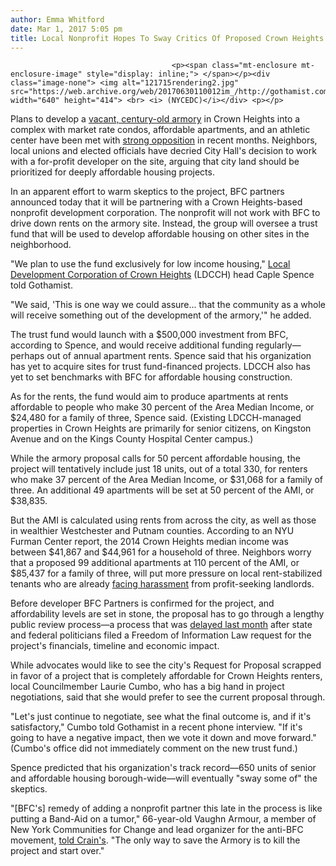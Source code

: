 ```yaml
---
author: Emma Whitford
date: Mar 1, 2017 5:05 pm
title: Local Nonprofit Hopes To Sway Critics Of Proposed Crown Heights Armory Development
---
```


	
										<p><span class="mt-enclosure mt-enclosure-image" style="display: inline;"> </span></p><div class="image-none"> <img alt="121715rendering2.jpg" src="https://web.archive.org/web/20170630110012im_/http://gothamist.com/attachments/nyc_ewhitford/121715rendering2.jpg" width="640" height="414"> <br> <i> (NYCEDC)</i></div> <p></p>

<p>Plans to develop a <a href="https://web.archive.org/web/20170630110012/http://gothamist.com/2015/12/17/bedford-union_armory.php">vacant, century-old armory</a> in Crown Heights into a complex with market rate condos, affordable apartments, and an athletic center have been met with <a href="https://web.archive.org/web/20170630110012/http://gothamist.com/2017/01/31/crown_heights_armory_project.php">strong opposition</a> in recent months. Neighbors, local unions and elected officials have decried City Hall&apos;s decision to work with a for-profit developer on the site, arguing that city land should be prioritized for deeply affordable housing projects. </p>

<p>In an apparent effort to warm skeptics to the project, BFC partners announced today that it will be partnering with a Crown Heights-based nonprofit development corporation. The nonprofit will not work with BFC to drive down rents on the armory site. Instead, the group will oversee a trust fund that will be used to develop affordable housing on other sites in the neighborhood. </p>

<p>&quot;We plan to use the fund exclusively for low income housing,&quot; <a href="https://web.archive.org/web/20170630110012/http://ldcch.com/">Local Development Corporation of Crown Heights</a> (LDCCH) head Caple Spence told Gothamist. </p>

<p>&quot;We said, &apos;This is one way we could assure... that the community as a whole will receive something out of the development of the armory,&apos;&quot; he added. </p>

<p>The trust fund would launch with a $500,000 investment from BFC, according to Spence, and would receive additional funding regularly&#x2014;perhaps out of annual apartment rents. Spence said that his organization has yet to acquire sites for trust fund-financed projects. LDCCH also has yet to set benchmarks with BFC for affordable housing construction. </p>

<p>As for the rents, the fund would aim to produce apartments at rents affordable to people who make 30 percent of the Area Median Income, or $24,480 for a family of three, Spence said. (Existing LDCCH-managed properties in Crown Heights are primarily for senior citizens, on Kingston Avenue and on the Kings County Hospital Center campus.) </p>

<p>While the armory proposal calls for 50 percent affordable housing, the project will tentatively include just 18 units, out of a total 330, for renters who make 37 percent of the Area Median Income, or $31,068 for a family of three. An additional 49 apartments will be set at 50 percent of the AMI, or $38,835. </p>

<p>But the AMI is calculated using rents from across the city, as well as those in wealthier Westchester and Putnam counties. According to an NYU Furman Center report, the 2014 Crown Heights median income was between $41,867 and $44,961 for a household of three. Neighbors worry that a proposed 99 additional apartments at 110 percent of the AMI, or $85,437 for a family of three, will put more pressure on local rent-stabilized tenants who are already <a href="https://web.archive.org/web/20170630110012/http://gothamist.com/2016/09/15/crown_heights_landlord_battle.php">facing harassment</a> from profit-seeking landlords. </p>

<p>Before developer BFC Partners is confirmed for the project, and affordability levels are set in stone, the proposal has to go through a lengthy public review process&#x2014;a process that was <a href="https://web.archive.org/web/20170630110012/http://gothamist.com/2017/01/31/crown_heights_armory_project.php">delayed last month</a> after state and federal politicians filed a Freedom of Information Law request for the project&apos;s financials, timeline and economic impact. </p>

<p>While advocates would like to see the city&apos;s Request for Proposal scrapped in favor of a project that is completely affordable for Crown Heights renters, local Councilmember Laurie Cumbo, who has a big hand in project negotiations, said that she would prefer to see the current proposal through. </p>

<p>&quot;Let&apos;s just continue to negotiate, see what the final outcome is, and if it&apos;s satisfactory,&quot; Cumbo told Gothamist in a recent phone interview. &quot;If it&apos;s going to have a negative impact, then we vote it down and move forward.&quot; (Cumbo&apos;s office did not immediately comment on the new trust fund.) </p>

<p>Spence predicted that his organization&apos;s track record&#x2014;650 units of senior and affordable housing borough-wide&#x2014;will eventually &quot;sway some of&quot; the skeptics. </p>

<p>&quot;[BFC&apos;s] remedy of adding a nonprofit partner this late in the process is like putting a Band-Aid on a tumor,&quot; 66-year-old Vaughn Armour, a member of New York Communities for Change and lead organizer for the anti-BFC movement, <a href="https://web.archive.org/web/20170630110012/http://www.crainsnewyork.com/article/20170301/REAL_ESTATE/170229876/nonprofit-joins-push-for-crown-heights-armory-project-opposed-by?utm_campaign=socialflow&amp;utm_source=twitter&amp;utm_medium=social">told Crain&apos;s</a>. &quot;The only way to save the Armory is to kill the project and start over.&quot; </p>					
										
									
				